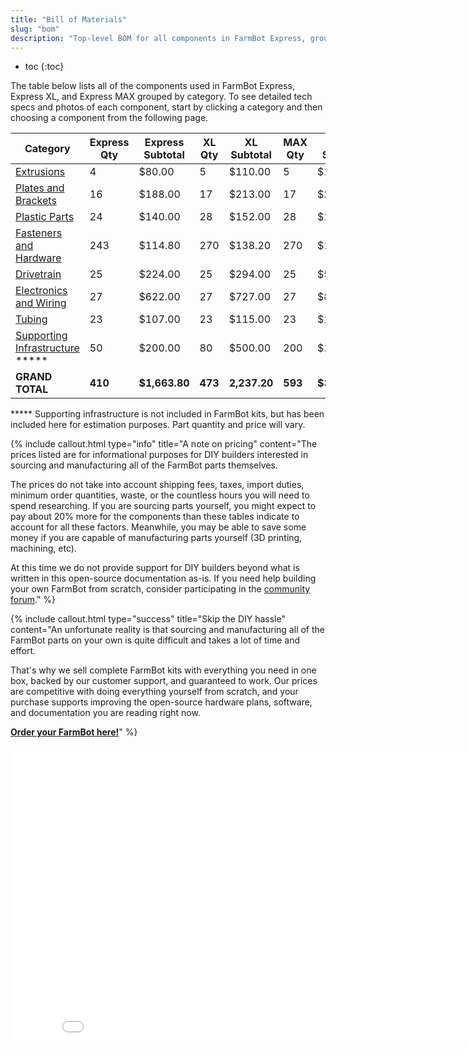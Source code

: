 ```yaml
---
title: "Bill of Materials"
slug: "bom"
description: "Top-level BOM for all components in FarmBot Express, grouped by category. Visit [our shop](http://shop.farm.bot) to purchase parts."
---
```


* toc
{:toc}

The table below lists all of the components used in FarmBot Express, Express XL, and Express MAX grouped by category. To see detailed tech specs and photos of each component, start by clicking a category and then choosing a component from the following page.

|Category                      |Express Qty                   |Express Subtotal              |XL Qty                        |XL Subtotal                   |MAX Qty                       |MAX Subtotal                  |
|------------------------------|------------------------------|------------------------------|------------------------------|------------------------------|------------------------------|------------------------------|
|[Extrusions](bom/extrusions.md)  |4                             |$80.00                        |5                             |$110.00                       |5                             |$110.00
|[Plates and Brackets](bom/plates-and-brackets.md)|16                            |$188.00                       |17                            |$213.00                       |17                            |$213.00
|[Plastic Parts](bom/plastic-parts.md)|24                            |$140.00                       |28                            |$152.00                       |28                            |$152.00
|[Fasteners and Hardware](bom/fasteners-and-hardware.md)|243                           |$114.80                       |270                           |$138.20                       |270                           |$138.20
|[Drivetrain](bom/drivetrain.md)  |25                            |$224.00                       |25                            |$294.00                       |25                            |$514.00
|[Electronics and Wiring](bom/electronics-and-wiring.md)|27                            |$622.00                       |27                            |$727.00                       |27                            |$897.00
|[Tubing](bom/tubing.md)          |23                            |$107.00                       |23                            |$115.00                       |23                            |$135.00
|[Supporting Infrastructure](../FarmBot-Express-v1.0/supporting-infrastructure/building-a-fixed-raised-bed.md) *****|50                            |$200.00                       |80                            |$500.00                       |200                           |$1200.00
|**GRAND TOTAL**               |**410**                       |**$1,663.80**                 |**473**                       |**2,237.20**                  |**593**                       |**$3,347.20**

***** Supporting infrastructure is not included in FarmBot kits, but has been included here for estimation purposes. Part quantity and price will vary.

{%
include callout.html
type="info"
title="A note on pricing"
content="The prices listed are for informational purposes for DIY builders interested in sourcing and manufacturing all of the FarmBot parts themselves.

The prices do not take into account shipping fees, taxes, import duties, minimum order quantities, waste, or the countless hours you will need to spend researching. If you are sourcing parts yourself, you might expect to pay about 20% more for the components than these tables indicate to account for all these factors. Meanwhile, you may be able to save some money if you are capable of manufacturing parts yourself (3D printing, machining, etc).

At this time we do not provide support for DIY builders beyond what is written in this open-source documentation as-is. If you need help building your own FarmBot from scratch, consider participating in the [community forum](https://forum.farmbot.org)."
%}



{%
include callout.html
type="success"
title="Skip the DIY hassle"
content="An unfortunate reality is that sourcing and manufacturing all of the FarmBot parts on your own is quite difficult and takes a lot of time and effort.

That's why we sell complete FarmBot kits with everything you need in one box, backed by our customer support, and guaranteed to work. Our prices are competitive with doing everything yourself from scratch, and your purchase supports improving the open-source hardware plans, software, and documentation you are reading right now.

**[Order your FarmBot here!](http://buy.farm.bot)**"
%}



<iframe class="embedly-embed" src="//cdn.embedly.com/widgets/media.html?src=https%3A%2F%2Fwww.youtube.com%2Fembed%2F_jw98qozK4s%3Ffeature%3Doembed&url=http%3A%2F%2Fwww.youtube.com%2Fwatch%3Fv%3D_jw98qozK4s&image=https%3A%2F%2Fi.ytimg.com%2Fvi%2F_jw98qozK4s%2Fhqdefault.jpg&key=02466f963b9b4bb8845a05b53d3235d7&type=text%2Fhtml&schema=youtube" width="854" height="480" scrolling="no" frameborder="0" allowfullscreen></iframe>



<style>
.hub-container {
  max-width: 1350px;
}

h1 {
  font-family: Inknut Antiqua;
}
  
a[title="Guides"] {
  color: #f4f4f4!important;
  border-bottom: 5px solid #f4f4f4;
  padding-bottom: 20px!important;
}
  
a[title="Guides"]:hover {
  color: white!important;
  border-bottom-color: white;
}
  
#hub-header li a:hover {
  box-shadow: none!important;
}
</style>

<meta name="theme-color" content="#942401">


